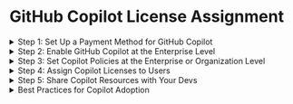 # GitHub Copilot License Assignment

<details>
  <summary>Step 1: Set Up a Payment Method for GitHub Copilot</summary>
  <br>

  - **Info:** GitHub Copilot is billed monthly. Charges will be posted against a payment method configured at the Enterprise level or on a Cost Center in the Enterprise Account.
    - **Enterprise Level Payment Methods:**
      - GitHub only customers can pay for Copilot with a credit card or PayPal.
      - Microsoft customers, who have an Azure subscription, can pay with an Azure Subscription ID.
    - **Cost Centers:**
      - A Cost Center is a way to manage spending for groups of organizations, repositories, or individual members. In the case of Copilot, add organizations or individual members to the Cost Center. Optionally, add the Cost Center to a Budget, to limit the features billed to the Cost Center or to set spending limits for Copilot.
      - **Cost Center Payment Methods:**
        - GitHub only customers can use Cost Centers to manage spending, but everything will be billed to the enterprise level payment method.
        - Microsoft customers, who have an Azure subscription, can use Cost Centers to bill to unique Azure Subscription IDs per Cost Center. 

  - **To set an Enterprise level payment method, go to:**
    - _Enterprise &rarr; Billing & Licensing (left sidebar) &rarr; Payment Information (left sidebar)_

  - **To create a Cost Center and Budget, go to:**
    - _Enterprise &rarr; Billing & Licensing (left sidebar) &rarr; Cost Centers (left sidebar) &rarr; New cost center_
      - Add the organization or members. **Note:** Members must be added via the API.
      - Add the Azure Subscription ID.
    - _Enterprise &rarr; Billing & Licensing (left sidebar) &rarr; Budgets and alerts &rarr; New budget_
      - Add Copilot.
      - Add spending limits and alerts as needed.

  # <Line>
  
  - **GitHub Docs:**
    - [Cost Centers: Charging Business Units](https://docs.github.com/en/enterprise-cloud@latest/billing/using-the-new-billing-platform/charging-business-units)
    - [Budgets: Preventing Overspending](https://docs.github.com/en/enterprise-cloud@latest/billing/using-the-new-billing-platform/preventing-overspending)
    - [Payment Info: Managing Your Payment and Billing Information](https://docs.github.com/en/enterprise-cloud@latest/billing/using-the-new-billing-platform/managing-your-payment-and-billing-information)

  # <Line>
  
  - <details>
      <summary>Previous Billing Platform (will be deprecated 2025 Q1)</summary>
      <br>

      - **Note:** All enterprises should be migrated to the new billing platform by the end of Q1 2025.
      - **Info:** If your enterprise is still on the previous billing platform, you will only be able to bill for Copilot licenses at the enterprise level.
      - **To add billing information, go to:**
        - _Enterprise &rarr; Settings (left sidebar) &rarr; Billing &rarr; Payment Information (tab under the Billing heading and metered services summary)_


      - **GitHub Docs:**
        - [Adding/Updating Enterprise Account Payment Information (Credit Card or PayPal)](https://docs.github.com/en/enterprise-cloud@latest/billing/managing-your-github-billing-settings/adding-or-editing-a-payment-method)
        - [Connecting an Azure Subscription to GitHub](https://docs.github.com/en/enterprise-cloud@latest/billing/managing-the-plan-for-your-github-account/connecting-an-azure-subscription)

      <br>
    </details>

  <br>
</details>

<details>
  <summary>Step 2: Enable GitHub Copilot at the Enterprise Level</summary>
  <br>

  - **Info:** Copilot must be enabled for organizations at the enterprise level before organization admins can assign Copilot licenses to members of their organizations.
  - **Go to:**
    - _Enterprise &rarr; Policies (left sidebar) &rarr; Access Management (landing tab) &rarr; select "Allow for: All Organizations" OR "Allow for: Specific Organizations"_
   
  # <Line>

  - **GitHub Docs:**
    - [Managing Access to GitHub Copilot in Your Enterprise](https://docs.github.com/en/enterprise-cloud@latest/admin/policies/enforcing-policies-for-your-enterprise/enforcing-policies-for-github-copilot-in-your-enterprise#managing-access-to-github-copilot-in-your-enterprise)

  <br>
</details>

<details>
  <summary>Step 3: Set Copilot Policies at the Enterprise or Organization Level</summary>
  <br>

  - **Info:** Copilot policies can be configured at the enterprise or organization level. Copilot policies determine which features are available to users and whether matches to public code will be blocked.
  - **Go to:**
    - _Enterprise &rarr; Polices (left sidebar) &rarr; Policies (tab toward the top, under the Copilot heading)_
    - _Organization &rarr; Settings (tab at the top) &rarr; Copilot (left sidebar) &rarr; Policies_
   
  # <Line>

  - **GitHub Docs:**
    - **Enterprise Level Enforcement**
      - [Enforcing an Enterprise Policy for Matches to Public Code](https://docs.github.com/en/enterprise-cloud@latest/admin/policies/enforcing-policies-for-your-enterprise/enforcing-policies-for-github-copilot-in-your-enterprise#enforcing-a-policy-to-manage-the-use-of-github-copilot-suggestions-that-match-public-code)
      - [Enforcing an Enterprise Policy for Copilot Access in GitHub.com](https://docs.github.com/en/enterprise-cloud@latest/admin/policies/enforcing-policies-for-your-enterprise/enforcing-policies-for-github-copilot-in-your-enterprise#enforcing-a-policy-to-manage-the-use-of-github-copilot-features-on-githubcom)
      - [Enforcing an Enterprise Policy for Copilot Chat in the IDE](https://docs.github.com/en/enterprise-cloud@latest/admin/policies/enforcing-policies-for-your-enterprise/enforcing-policies-for-github-copilot-in-your-enterprise#enforcing-a-policy-to-manage-the-use-of-github-copilot-chat-in-ides)
      - [Enforcing an Enterprise Policy for Copilot in the CLI](https://docs.github.com/en/enterprise-cloud@latest/admin/policies/enforcing-policies-for-your-enterprise/enforcing-policies-for-github-copilot-in-your-enterprise#enforcing-a-policy-to-manage-the-use-of-github-copilot-in-the-cli)
    - **Organization Level Enforcement**
      - [Enforcing an Organization Policy for Matches to Public Code](https://docs.github.com/en/enterprise-cloud@latest/copilot/managing-github-copilot-in-your-organization/managing-policies-and-features-for-copilot-in-your-organization#configuring-suggestion-matching-policies-for-github-copilot-in-your-organization)
      - [Enforcing an Organization Policy for Copilot Access in GitHub.com, Chat in the IDE, and Copilot in the CLI](https://docs.github.com/en/enterprise-cloud@latest/copilot/managing-github-copilot-in-your-organization/managing-policies-and-features-for-copilot-in-your-organization#enabling-features-of-github-copilot-in-your-organization)

  <br>
</details>

<details>
  <summary>Step 4: Assign Copilot Licenses to Users</summary>
  <br>

  - **Info:** Copilot licenses can be assigned to individual users or teams. Copilot licenses can also be assigned by uploading a CSV of users.
  - **Go to:** 
    - _Organization &rarr; Settings (tab top right) &rarr; Copilot (left sidebar) → Access &rarr; select "Enable for: All members of the organization" OR "Enable for: Selected members"_

  # <Line>

  - **GitHub Docs:**
    - [Configuring Access to GitHub Copilot in Your Organization](https://docs.github.com/en/enterprise-cloud@latest/copilot/managing-github-copilot-in-your-organization/managing-access-for-copilot-in-your-organization#configuring-access-to-github-copilot-in-your-organization)
    - [Set Up Team Synchronization with an IdP Group](https://docs.github.com/en/enterprise-cloud@latest/organizations/organizing-members-into-teams/synchronizing-a-team-with-an-identity-provider-group)
  
  <br>
</details>

<details>
  <summary>Step 5: Share Copilot Resources with Your Devs</summary>
  <br>

  - **GitHub Docs:**
    - [Configuring Copilot in Your IDE](https://docs.github.com/en/enterprise-cloud@latest/copilot/configuring-github-copilot/configuring-github-copilot-in-your-environment)

  - **Other Resources:**
    - [Tips for Prompting Copilot](https://github.blog/2023-06-20-how-to-write-better-prompts-for-github-copilot/)
    - [GitHub Copilot Tips & Tricks](https://www.youtube.com/watch?v=1qs6QKk0DVc) (video resource)
    - [Beginners Guide to Prompt Engineering](https://dev.to/github/a-beginners-guide-to-prompt-engineering-with-github-copilot-3ibp)

  <br>
</details>

<details>
  <summary>Best Practices for Copilot Adoption</summary>
  <br>
  
  - <details>
    <summary>Identify Copilot Champions.</summary>
    <br>
    
    - _Rationale:_
      - Many developers resist adopting new tools including Copilot, but the faster your developers adopt Copilot, the more quickly your team will see productivity gains overall.
      - Copilot Champions are early adopters and AI enthusaists who recognize the value of Copilot for increased productivity.
      - Copilot Champions act as a resource for your team, making adoption more attractive and easier by providing tips for working with Copilot and concrete use cases where Copilot made a difference for them.
      - When your developers have questions about Copilot or want to learn more about prompt engineering, send them to your Copilot Champions.
      - Engineering teams with Copilot Champions adopt Copilot more quickly.

    <br>
    </details>

  - <details>
    <summary>Provide Copilot training for your administrators and developers.</summary>
    <br>
    
    - _Rationale:_
      - Copilot training will help your developers become efficient Copilot users.
      - Copilot training will help your admins setup Copilot at scale and identify security considerations.
    - _GitHub Training Programs:_
      - [GitHub Copilot Business for Developers Fundamentals](https://github.com/services/copilot-for-business-fundamentals-training)
      - [GitHub Copilot Business for Developers - Intermediate](https://github.com/services/github-copilot-for-developers-intermediate)
      - For additional training programs, including Copilot programs for adminstrators that address security considerations, contact your GitHub rep or view GitHub's [Services Catalog](https://github.com/services#services-catalog).

    <br>
    </details>

  - <details>
    <summary>Provide time for developers to practice using Copilot.</summary>
    <br>
    
    - _Rationale:_
      - When developers work with Copilot, they are prompt engineering.
      - Prompt engineering is a skill that can be learned and improved.
    - _Resources for Copilot Practice:_
      - [GitHub Copilot Hackathon](https://github.com/octodemo/copilot-hackathon) (repo)
      - [Microsoft Learn: Copilot Learning Modules](https://learn.microsoft.com/en-us/training/browse/?terms=GitHub%20Copilot)

    <br>
    </details>

  - <details>
    <summary>Review Copilot usage data.</summary>
    <br>
    
    - _Rationale:_
      - Review usage data to ensure you haven't allocated more licenses than are needed.
      - Review usage data to get a sense of who is using Copilot and how it is impacting your business.
    - GitHub Docs:
      - [Copilot Usage Data in the UI](https://docs.github.com/en/enterprise-cloud@latest/copilot/managing-github-copilot-in-your-organization/managing-access-for-copilot-in-your-organization#reviewing-usage-data-for-github-copilot-in-your-organization)
      - [Copilot Usage Data in the API](https://docs.github.com/en/enterprise-cloud@latest/rest/copilot/copilot-user-management?apiVersion=2022-11-28#list-all-copilot-seat-assignments-for-an-organization)

    <br>
    </details>

  <br>
</details>
